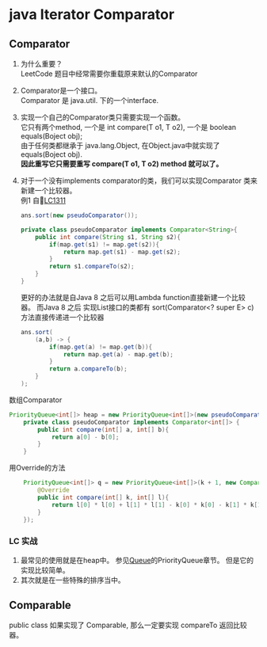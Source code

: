 # java Iterator Comparator

## Comparator<T>
1. 为什么重要？<br> 
   LeetCode 题目中经常需要你重载原来默认的Comparator

2. Comparator<T>是一个接口。<br>
   Comparator<T> 是 java.util. 下的一个interface. 
3. 实现一个自己的Comparator类只需要实现一个函数。<br>
   它只有两个method, 一个是 int compare(T o1, T o2), 一个是 boolean equals(Boject obj);<br>
    由于任何类都继承于 java.lang.Object, 在Object.java中就实现了equals(Boject obj). <br>
    **因此重写它只需要重写 compare(T o1, T o2) method 就可以了。**

4. 对于一个没有implements comparator的类，我们可以实现Comparator 类来新建一个比较器。<br>
   例1 自[LC1311](leetCode-1311-Get-Watched-Videos-by-Your-Friends.md)
    ```java
    ans.sort(new pseudoComparator());
    
    private class pseudoComparator implements Comparator<String>{
        public int compare(String s1, String s2){
            if(map.get(s1) != map.get(s2)){
                return map.get(s1) - map.get(s2);
            } 
            return s1.compareTo(s2);
        }
    }
    ```
    更好的办法就是自Java 8 之后可以用Lambda function直接新建一个比较器。
    而Java 8 之后 实现List接口的类都有 sort(Comparator<? super E> c) 方法直接传递进一个比较器
    ```java
    ans.sort(
        (a,b) -> {
            if(map.get(a) != map.get(b)){
                return map.get(a) - map.get(b);
            } 
            return a.compareTo(b);
        }
    );
    ```

数组Comparator
```java
PriorityQueue<int[]> heap = new PriorityQueue<int[]>(new pseudoComparator());
    private class pseudoComparator implements Comparator<int[]> {
        public int compare(int[] a, int[] b){
            return a[0] - b[0];
        }
    }
```
用Override的方法
```java
    PriorityQueue<int[]> q = new PriorityQueue<int[]>(k + 1, new Comparator<int[]>(){
        @Override
        public int compare(int[] k, int[] l){
            return l[0] * l[0] + l[1] * l[1] - k[0] * k[0] - k[1] * k[1];
        }
    });
```
### LC 实战
1. 最常见的使用就是在heap中。
参见[Queue](DSAlgo_Queue.md)的PriorityQueue章节。
但是它的实现比较简单。
2. 其次就是在一些特殊的排序当中。



## Comparable
public class 如果实现了 Comparable, 那么一定要实现 compareTo
返回比较器。